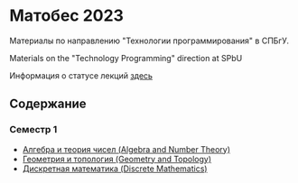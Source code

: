 # Матобес 2023
Материалы по направлению "Технологии программирования" в СПБгУ.

Materials on the "Technology Programming" direction at SPbU

Информация о статусе лекций [здесь](https://github.com/anunknowperson/spbu-matobes/issues)

## Содержание
### Семестр 1
- [Алгебра и теория чисел (Algebra and Number Theory)](https://github.com/anunknowperson/spbu-matobes/blob/main/Semester%201/Algebra%20and%20Number%20Theory/INDEX.md)
- [Геометрия и топология (Geometry and Topology)](https://github.com/anunknowperson/spbu-matobes/blob/main/Semester%201/Geometry%20and%20Topology/INDEX.md)
- [Дискретная математика (Discrete Mathematics)](https://github.com/anunknowperson/spbu-matobes/blob/main/Semester%201/Discrete%20Mathematics/INDEX.md)
